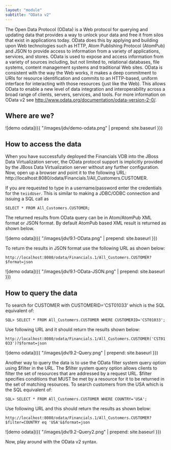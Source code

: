 ```yaml
---
layout: "module"
subtitle: "OData v2"
---
```


The Open Data Protocol (OData) is a Web protocol for querying and updating data that provides a way to unlock your data and free it from silos that exist in applications today. OData does this by applying and building upon Web technologies such as HTTP, Atom Publishing Protocol (AtomPub) and JSON to provide access to information from a variety of applications, services, and stores. OData is used to expose and access information from a variety of sources including, but not limited to, relational databases, file systems, content management systems and traditional Web sites. OData is consistent with the way the Web works, it makes a deep commitment to URIs for resource identification and commits to an HTTP-based, uniform interface for interacting with those resources (just like the Web). This allows OData to enable a new level of data integration and interoperability across a broad range of clients, servers, services, and tools. For more information on OData v2 see http://www.odata.org/documentation/odata-version-2-0/.

## Where are we?

![demo odata]({{ "/images/jdv/demo-odata.png" | prepend: site.baseurl }})

## How to access the data

When you have successfully deployed the Financials VDB into the JBoss Data Virtualization server, the OData protocol support is implicitly provided by the JBoss Data Virtualization server without any further configuration. Now, open up a browser and point it to the following URL: http://localhost:8080/odata/Financials.1/All_Customers.CUSTOMER.

If you are requested to type in a username/password enter the credentials for the `teiidUser`. This is similar to making a JDBC/ODBC connection and issuing a SQL call as

```
SELECT * FROM All_Customers.CUSTOMER;
```

The returned results from OData query can be in Atom/AtomPub XML format or JSON format. By default AtomPub based XML result is returned as shown below.

![demo odata]({{ "/images/jdv/9.1-OData.png" | prepend: site.baseurl }})

To return the results in JSON format use the following URL as shown below:

`http://localhost:8080/odata/Financials.1/All_Customers.CUSTOMER?$format=json`

![demo odata]({{ "/images/jdv/9.1-OData-JSON.png" | prepend: site.baseurl }})

## How to query the data

To search for CUSTOMER with CUSTOMERID='CST01033' which is the SQL equivalent of:

```
SQL> SELECT * FROM All_Customers.CUSTOMER WHERE CUSTOMERID='CST01033';
```

Use following URL and it should return the results shown below:

`http://localhost:8080/odata/Financials.1/All_Customers.CUSTOMER('CST01033')?$format=json`

![demo odata]({{ "/images/jdv/9.2-Query.png" | prepend: site.baseurl }})

Another way to query the data is to use the OData filter system query option using $filter in the URL. The $filter system query option allows clients to filter the set of resources that are addressed by a request URL. $filter specifies conditions that MUST be met by a resource for it to be returned in the set of matching resources. To search customers from the USA which is the SQL equivalent of:

```
SQL> SELECT * FROM All_Customers.CUSTOMER WHERE COUNTRY='USA';
```

Use following URL and this should return the results as shown below:

`http://localhost:8080/odata/Financials.1/All_Customers.CUSTOMER?$filter=COUNTRY eq 'USA'&$format=json`

![demo odata]({{ "/images/jdv/9.2-Query2.png" | prepend: site.baseurl }})

Now, play around with the OData v2 syntax.
